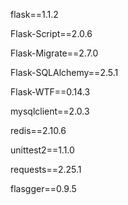 flask==1.1.2

Flask-Script==2.0.6

Flask-Migrate==2.7.0

Flask-SQLAlchemy==2.5.1

Flask-WTF==0.14.3

mysqlclient==2.0.3

redis==2.10.6

unittest2==1.1.0

requests==2.25.1

flasgger==0.9.5